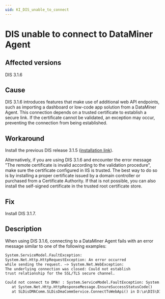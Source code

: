 ```yaml
---
uid: KI_DIS_unable_to_connect
---
```


# DIS unable to connect to DataMiner Agent

## Affected versions

DIS 3.1.6

## Cause

DIS 3.1.6 introduces features that make use of additional web API endpoints, such as importing a dashboard or low-code app solution from a DataMiner Agent. This connection depends on a trusted certificate to establish a secure link. If the certificate cannot be validated, an exception may occur, preventing the connection from being established.

## Workaround

Install the previous DIS release 3.1.5 ([installation link](https://marketplace.visualstudio.com/_apis/public/gallery/publishers/skyline-communications/vsextensions/DataMinerIntegrationStudio/3.1.5/vspackage)).

Alternatively, if you are using DIS 3.1.6 and encounter the error message "The remote certificate is invalid according to the validation procedure", make sure the certificate configured in IIS is trusted. The best way to do so is by installing a proper certificate issued by a domain controller or purchased from a Certificate Authority. If that is not possible, you can also install the self-signed certificate in the trusted root certificate store.

## Fix

Install DIS 3.1.7.

## Description

When using DIS 3.1.6, connecting to a DataMiner Agent fails with an error message similar to one of the following examples:

```txt
System.ServiceModel.FaultException: 
System.Net.Http.HttpRequestException: An error occurred 
while sending the request. —> System.Net.WebException: 
The underlying connection was closed: Could not establish 
trust relationship for the SSL/TLS secure channel.
```

```txt
Could not connect to DMA! : System.ServiceModel.FaultException: System.ServiceModel.FaultException: System.Net.Http.HttpRequestException: Response status code does not indicate success: 404 (Not Found).
   at System.Net.Http.HttpResponseMessage.EnsureSuccessStatusCode()
   at SLDisDMAComm.SLDisDmaCommService.ConnectToWebApi() in D:\a\DIS\DIS\ProtocolEditor\SLDisDMAComm\SLDisDmaCommService.cs:line
```
